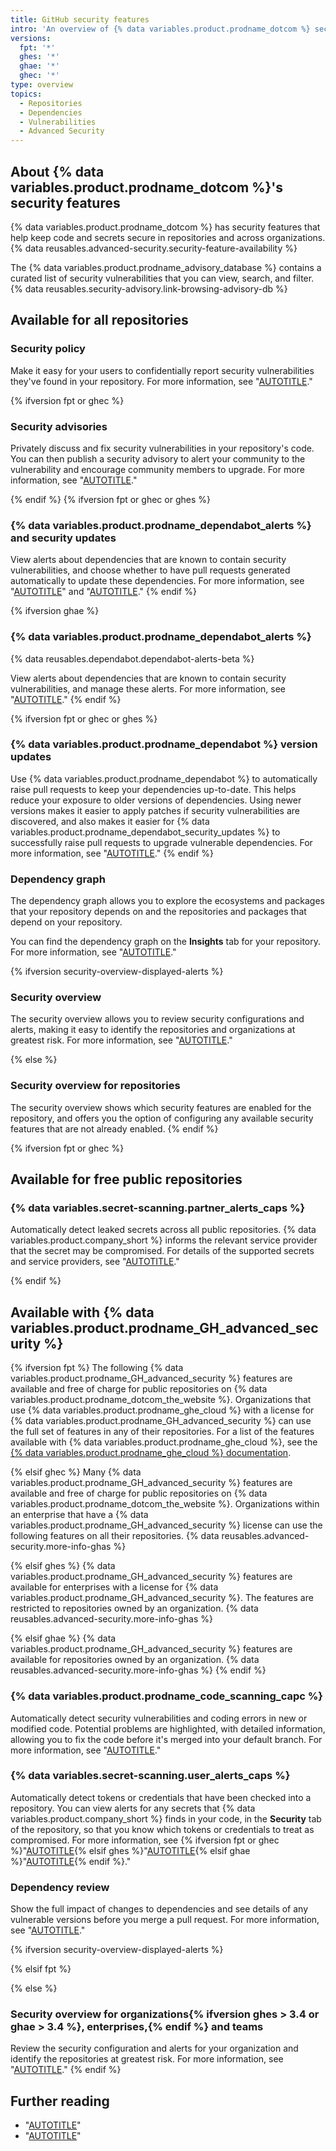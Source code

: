 ```yaml
---
title: GitHub security features
intro: 'An overview of {% data variables.product.prodname_dotcom %} security features.'
versions:
  fpt: '*'
  ghes: '*'
  ghae: '*'
  ghec: '*'
type: overview
topics:
  - Repositories
  - Dependencies
  - Vulnerabilities
  - Advanced Security
---
```


## About {% data variables.product.prodname_dotcom %}'s security features

{% data variables.product.prodname_dotcom %} has security features that help keep code and secrets secure in repositories and across organizations. {% data reusables.advanced-security.security-feature-availability %}

The {% data variables.product.prodname_advisory_database %} contains a curated list of security vulnerabilities that you can view, search, and filter. {% data reusables.security-advisory.link-browsing-advisory-db %}

## Available for all repositories
### Security policy

Make it easy for your users to confidentially report security vulnerabilities they've found in your repository. For more information, see "[AUTOTITLE](/code-security/getting-started/adding-a-security-policy-to-your-repository)."

{% ifversion fpt or ghec %}
### Security advisories

Privately discuss and fix security vulnerabilities in your repository's code. You can then publish a security advisory to alert your community to the vulnerability and encourage community members to upgrade. For more information, see "[AUTOTITLE](/code-security/security-advisories/repository-security-advisories/about-repository-security-advisories)."

{% endif %}
{% ifversion fpt or ghec or ghes %}

### {% data variables.product.prodname_dependabot_alerts %} and security updates

View alerts about dependencies that are known to contain security vulnerabilities, and choose whether to have pull requests generated automatically to update these dependencies. For more information, see "[AUTOTITLE](/code-security/dependabot/dependabot-alerts/about-dependabot-alerts)"
and "[AUTOTITLE](/code-security/dependabot/dependabot-security-updates/about-dependabot-security-updates)."
{% endif %}

{% ifversion ghae %}
### {% data variables.product.prodname_dependabot_alerts %}

{% data reusables.dependabot.dependabot-alerts-beta %}

View alerts about dependencies that are known to contain security vulnerabilities, and manage these alerts. For more information, see "[AUTOTITLE](/code-security/dependabot/dependabot-alerts/about-dependabot-alerts)."
{% endif %}

{% ifversion fpt or ghec or ghes %}
### {% data variables.product.prodname_dependabot %} version updates

Use {% data variables.product.prodname_dependabot %} to automatically raise pull requests to keep your dependencies up-to-date. This helps reduce your exposure to older versions of dependencies. Using newer versions makes it easier to apply patches if security vulnerabilities are discovered, and also makes it easier for {% data variables.product.prodname_dependabot_security_updates %} to successfully raise pull requests to upgrade vulnerable dependencies. For more information, see "[AUTOTITLE](/code-security/dependabot/dependabot-version-updates/about-dependabot-version-updates)."
{% endif %}

### Dependency graph
The dependency graph allows you to explore the ecosystems and packages that your repository depends on and the repositories and packages that depend on your repository.

You can find the dependency graph on the **Insights** tab for your repository. For more information, see "[AUTOTITLE](/code-security/supply-chain-security/understanding-your-software-supply-chain/about-the-dependency-graph)."

{% ifversion security-overview-displayed-alerts %}
### Security overview

The security overview allows you to review security configurations and alerts, making it easy to identify the repositories and organizations at greatest risk. For more information, see "[AUTOTITLE](/code-security/security-overview/about-the-security-overview)."

{% else %}
### Security overview for repositories
The security overview shows which security features are enabled for the repository, and offers you the option of configuring any available security features that are not already enabled.
{% endif %}


{% ifversion fpt or ghec %}
## Available for free public repositories

### {% data variables.secret-scanning.partner_alerts_caps %}

Automatically detect leaked secrets across all public repositories. {% data variables.product.company_short %} informs the relevant service provider that the secret may be compromised. For details of the supported secrets and service providers, see "[AUTOTITLE](/code-security/secret-scanning/secret-scanning-patterns#supported-secrets-for-partner-alerts)."

{% endif %}
## Available with {% data variables.product.prodname_GH_advanced_security %}

{% ifversion fpt %}
The following {% data variables.product.prodname_GH_advanced_security %} features are available and free of charge for public repositories on {% data variables.product.prodname_dotcom_the_website %}. Organizations that use {% data variables.product.prodname_ghe_cloud %} with a license for {% data variables.product.prodname_GH_advanced_security %} can use the full set of features in any of their repositories. For a list of the features available with {% data variables.product.prodname_ghe_cloud %}, see the [{% data variables.product.prodname_ghe_cloud %} documentation](/enterprise-cloud@latest/code-security/getting-started/github-security-features#available-with-github-advanced-security).

{% elsif ghec %}
Many {% data variables.product.prodname_GH_advanced_security %} features are available and free of charge for public repositories on {% data variables.product.prodname_dotcom_the_website %}. Organizations within an enterprise that have a {% data variables.product.prodname_GH_advanced_security %} license can use the following features on all their repositories. {% data reusables.advanced-security.more-info-ghas %}

{% elsif ghes %}
{% data variables.product.prodname_GH_advanced_security %} features are available for enterprises with a license for {% data variables.product.prodname_GH_advanced_security %}. The features are restricted to repositories owned by an organization. {% data reusables.advanced-security.more-info-ghas %}

{% elsif ghae %}
{% data variables.product.prodname_GH_advanced_security %} features are available for repositories owned by an organization. {% data reusables.advanced-security.more-info-ghas %}
{% endif %}

### {% data variables.product.prodname_code_scanning_capc %}

Automatically detect security vulnerabilities and coding errors in new or modified code. Potential problems are highlighted, with detailed information, allowing you to fix the code before it's merged into your default branch. For more information, see "[AUTOTITLE](/code-security/code-scanning/automatically-scanning-your-code-for-vulnerabilities-and-errors/about-code-scanning)."

### {% data variables.secret-scanning.user_alerts_caps %}


Automatically detect tokens or credentials that have been checked into a repository. You can view alerts for any secrets that {% data variables.product.company_short %} finds in your code, in the **Security** tab of the repository, so that you know which tokens or credentials to treat as compromised. For more information, see {% ifversion fpt or ghec %}"[AUTOTITLE](/code-security/secret-scanning/about-secret-scanning#about-secret-scanning-alerts-for-users){% elsif ghes %}"[AUTOTITLE](/code-security/secret-scanning/about-secret-scanning#about-secret-scanning-on-github-enterprise-server){% elsif ghae %}"[AUTOTITLE](/code-security/secret-scanning/about-secret-scanning#about-secret-scanning-on-github-ae){% endif %}."

### Dependency review

Show the full impact of changes to dependencies and see details of any vulnerable versions before you merge a pull request. For more information, see "[AUTOTITLE](/code-security/supply-chain-security/understanding-your-software-supply-chain/about-dependency-review)."

{% ifversion security-overview-displayed-alerts %}<!--Section appears in non-GHAS features above-->

{% elsif fpt %}<!--Feature requires enterprise product-->

{% else %}
### Security overview for organizations{% ifversion ghes > 3.4 or ghae > 3.4 %}, enterprises,{% endif %} and teams

Review the security configuration and alerts for your organization and identify the repositories at greatest risk. For more information, see "[AUTOTITLE](/code-security/security-overview/about-the-security-overview)."
{% endif %}

## Further reading
- "[AUTOTITLE](/get-started/learning-about-github/githubs-products)"
- "[AUTOTITLE](/get-started/learning-about-github/github-language-support)"
